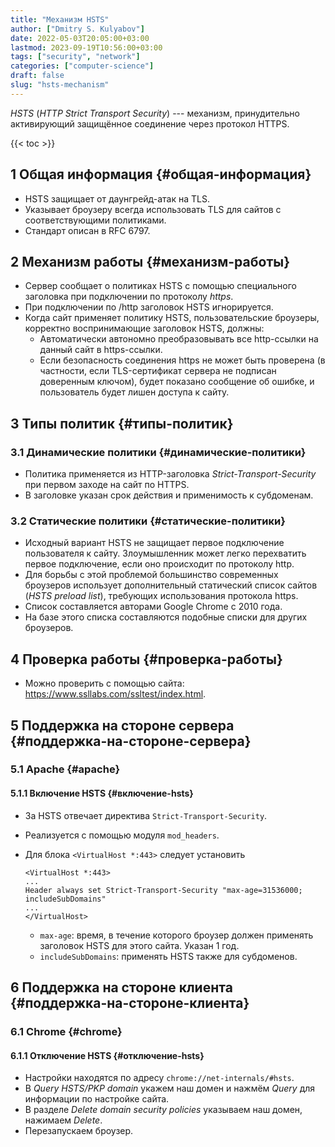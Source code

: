 ```yaml
---
title: "Механизм HSTS"
author: ["Dmitry S. Kulyabov"]
date: 2022-05-03T20:05:00+03:00
lastmod: 2023-09-19T10:56:00+03:00
tags: ["security", "network"]
categories: ["computer-science"]
draft: false
slug: "hsts-mechanism"
---
```


_HSTS_ (_HTTP Strict Transport Security_) --- механизм, принудительно активирующий защищённое соединение через протокол HTTPS.

<!--more-->

{{< toc >}}


## <span class="section-num">1</span> Общая информация {#общая-информация}

-   HSTS защищает от даунгрейд-атак на TLS.
-   Указывает броузеру всегда использовать TLS для сайтов с соответствующими политиками.
-   Стандарт описан в RFC 6797.


## <span class="section-num">2</span> Механизм работы {#механизм-работы}

-   Сервер сообщает о политиках HSTS с помощью специального заголовка при подключении по протоколу _https_.
-   При подключении по /http заголовок HSTS игнорируется.
-   Когда сайт применяет политику HSTS, пользовательские броузеры, корректно воспринимающие заголовок HSTS, должны:
    -   Автоматически автономно преобразовывать все http-ссылки на данный сайт в https-ссылки.
    -   Если безопасность соединения https не может быть проверена (в частности, если TLS-сертификат сервера не подписан доверенным ключом), будет показано сообщение об ошибке, и пользователь будет лишен доступа к сайту.


## <span class="section-num">3</span> Типы политик {#типы-политик}


### <span class="section-num">3.1</span> Динамические политики {#динамические-политики}

-   Политика применяется из HTTP-заголовка _Strict-Transport-Security_ при первом заходе на сайт по HTTPS.
-   В заголовке указан срок действия и применимость к субдоменам.


### <span class="section-num">3.2</span> Статические политики {#статические-политики}

-   Исходный вариант HSTS не защищает первое подключение пользователя к сайту. Злоумышленник может легко перехватить первое подключение, если оно происходит по протоколу http.
-   Для борьбы с этой проблемой большинство современных броузеров использует дополнительный статический список сайтов (_HSTS preload list_), требующих использования протокола https.
-   Список составляется авторами Google Chrome с 2010 года.
-   На базе этого списка составляются подобные списки для других броузеров.


## <span class="section-num">4</span> Проверка работы {#проверка-работы}

-   Можно проверить с помощью сайта: <https://www.ssllabs.com/ssltest/index.html>.


## <span class="section-num">5</span> Поддержка на стороне сервера {#поддержка-на-стороне-сервера}


### <span class="section-num">5.1</span> Apache {#apache}


#### <span class="section-num">5.1.1</span> Включение HSTS {#включение-hsts}

-   За HSTS отвечает директива `Strict-Transport-Security`.
-   Реализуется с помощью модуля `mod_headers`.
-   Для блока `<VirtualHost *:443>` следует установить
    ```conf-unix
    <VirtualHost *:443>
    ...
    Header always set Strict-Transport-Security "max-age=31536000; includeSubDomains"
    ...
    </VirtualHost>
    ```

    -   `max-age`: время, в течение которого броузер должен применять заголовок HSTS для этого сайта. Указан 1 год.
    -   `includeSubDomains`: применять HSTS также для субдоменов.


## <span class="section-num">6</span> Поддержка на стороне клиента {#поддержка-на-стороне-клиента}


### <span class="section-num">6.1</span> Chrome {#chrome}


#### <span class="section-num">6.1.1</span> Отключение HSTS {#отключение-hsts}

-   Настройки находятся по адресу `chrome://net-internals/#hsts`.
-   В _Query HSTS/PKP domain_ укажем наш домен и нажмём _Query_ для информации по настройке сайта.
-   В разделе _Delete domain security policies_ указываем наш домен, нажимаем _Delete_.
-   Перезапускаем броузер.
